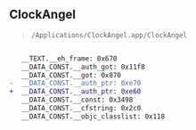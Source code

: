 ## ClockAngel

> `/Applications/ClockAngel.app/ClockAngel`

```diff

   __TEXT.__eh_frame: 0x670
   __DATA_CONST.__auth_got: 0x11f8
   __DATA_CONST.__got: 0x870
-  __DATA_CONST.__auth_ptr: 0xe70
+  __DATA_CONST.__auth_ptr: 0xe60
   __DATA_CONST.__const: 0x3498
   __DATA_CONST.__cfstring: 0x2c0
   __DATA_CONST.__objc_classlist: 0x118

```
